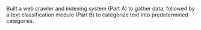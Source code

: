 Built a web crawler and indexing system (Part A) to gather data, followed by a text classification module (Part B) to categorize text into predetermined categories.

